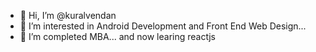 - 👋 Hi, I’m @kuralvendan
- 👀 I’m interested in Android Development and Front End Web Design...
- 🌱 I’m completed MBA... and now learing reactjs

<!---
kuralvendan/kuralvendan is a ✨ special ✨ repository because its `README.md` (this file) appears on your GitHub profile.
You can click the Preview link to take a look at your changes.
--->
